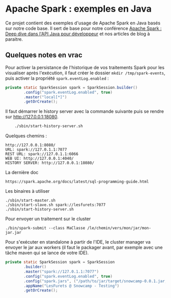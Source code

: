 # Apache Spark : exemples en Java

Ce projet contient des exemples d'usage de Apache Spark en Java basés sur notre code base. Il sert de base pour notre conférence [Apache Spark : Deep dive dans l'API Java pour développeur](https://github.com/lesfurets/lesfurets-conferences#apache-spark--deep-dive-dans-lapi-java-pour-développeur) et nos articles de blog à paraitre. 

## Quelques notes en vrac

Pour activer la persistance de l'historique de vos traitements Spark pour les visualiser après l'exécution, il faut créer le dossier `mkdir /tmp/spark-events`, puis activer la propriété `spark.eventLog.enabled` :

```java
private static SparkSession spark = SparkSession.builder()
        .config("spark.eventLog.enabled", true)
        .master("local[*]")
        .getOrCreate();
```

Il faut démarrer le history server avec la commande suivante puis se rendre sur http://127.0.0.1:18080.

```bash
    ./sbin/start-history-server.sh
```

Quelques chemins :

    http://127.0.0.1:8080/
    URL: spark://127.0.1.1:7077
    REST URL: spark://127.0.1.1:6066
    WEB UI: http://127.0.0.1:4040/
    HISTORY SERVER: http://127.0.0.1:18080/

La dernière doc

    https://spark.apache.org/docs/latest/sql-programming-guide.html

Les binaires à utiliser

    ./sbin/start-master.sh
    ./sbin/start-slave.sh spark://lesfurets:7077
    ./sbin/start-history-server.sh

Pour envoyer un traitement sur le cluster

    ./bin/spark-submit --class MaClasse /le/chemin/vers/mon/jar/mon-jar.jar

Pour s'exécuter en standalone à partir de l'IDE, le cluster manager va envoyer le jar aux workers (il faut le packager avant, par exemple avec une tâche maven qui se lance de votre IDE).

```java
private static SparkSession spark = SparkSession
        .builder()
        .master("spark://127.0.1.1:7077")
        .config("spark.eventLog.enabled", true)
        .config("spark.jars", ("/path/to/jar/target/snowcamp-0.0.1.jar,"))
        .appName("LesFurets @ Snowcamp - Testing")
        .getOrCreate();
```

